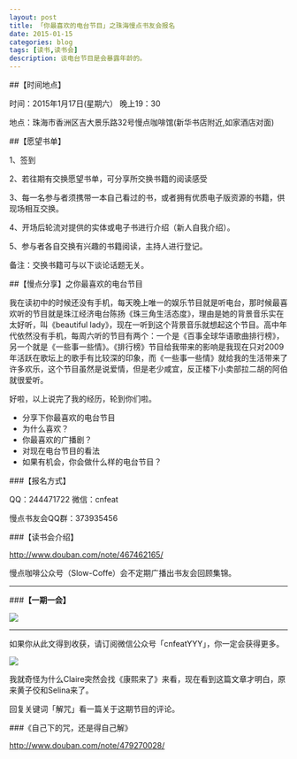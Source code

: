 ```yaml
---
layout: post
title: 「你最喜欢的电台节目」之珠海慢点书友会报名
date: 2015-01-15
categories: blog
tags: [读书,读书会]
description: 谈电台节目是会暴露年龄的。
---
```


##【时间地点】

时间：2015年1月17日(星期六） 晚上19：30

地点：珠海市香洲区吉大景乐路32号慢点咖啡馆(新华书店附近,如家酒店对面)

##【愿望书单】

1、签到

2、若往期有交换愿望书单，可分享所交换书籍的阅读感受

3、每一名参与者须携带一本自己看过的书，或者拥有优质电子版资源的书籍，供现场相互交换。

4、开场后轮流对提供的实体或电子书进行介绍（新人自我介绍）。

5、参与者各自交换有兴趣的书籍阅读，主持人进行登记。

备注：交换书籍可与以下谈论话题无关。


##【慢点分享】之你最喜欢的电台节目

我在读初中的时候还没有手机，每天晚上唯一的娱乐节目就是听电台，那时候最喜欢听的节目就是珠江经济电台陈扬《珠三角生活态度》，理由是她的背景音乐实在太好听，叫《beautiful lady》，现在一听到这个背景音乐就想起这个节目。高中年代依然没有手机，每周六听的节目有两个：一个是《百事全球华语歌曲排行榜》，另一个就是《一些事一些情》。《排行榜》节目给我带来的影响是我现在只对2009年活跃在歌坛上的歌手有比较深的印象，而《一些事一些情》就给我的生活带来了许多欢乐，这个节目虽然是说爱情，但是老少咸宜，反正楼下小卖部拉二胡的阿伯就很爱听。

好啦，以上说完了我的经历，轮到你们啦。

- 分享下你最喜欢的电台节目
- 为什么喜欢？
- 你最喜欢的广播剧？
- 对现在电台节目的看法
- 如果有机会，你会做什么样的电台节目？


###【报名方式】

QQ：244471722  微信：cnfeat  

慢点书友会QQ群：373935456


###【读书会介绍】

http://www.douban.com/note/467462165/

慢点咖啡公众号（Slow-Coffe）会不定期广播出书友会回顾集锦。

----

###**【一期一会】**

![](http://cnfeat.qiniudn.com/379fb2cc7cd53c5.jpg)

----

如果你从此文得到收获，请订阅微信公众号「cnfeatYYY」，你一定会获得更多。

![](http://7d9mjz.com1.z0.glb.clouddn.com/2014-12-15.jpg)


我就奇怪为什么Claire突然会找《康熙来了》来看，现在看到这篇文章才明白，原来黄子佼和Selina来了。

回复关键词「解咒」看一篇关于这期节目的评论。

###《自己下的咒，还是得自己解》

http://www.douban.com/note/479270028/
